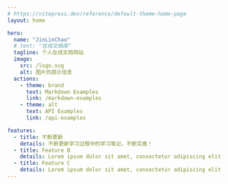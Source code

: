```yaml
---
# https://vitepress.dev/reference/default-theme-home-page
layout: home

hero:
  name: "JinLinChao"
  # text: "在线文档库"
  tagline: 个人在线文档网站
  image:
    src: /logo.svg
    alt: 图片的提示信息
  actions:
    - theme: brand
      text: Markdown Examples
      link: /markdown-examples
    - theme: alt
      text: API Examples
      link: /api-examples

features:
  - title: 不断更新
    details: 不断更新学习过程中的学习笔记，不断完善！
  - title: Feature B
    details: Lorem ipsum dolor sit amet, consectetur adipiscing elit
  - title: Feature C
    details: Lorem ipsum dolor sit amet, consectetur adipiscing elit
---
```


